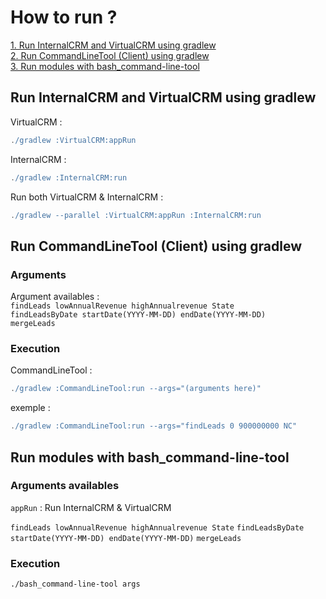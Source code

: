 # How to run ?

[1. Run InternalCRM and VirtualCRM using gradlew](#run-internalcrm-and-virtualcrm-using-gradlew) \
[2. Run CommandLineTool (Client) using gradlew](#run-commandlinetool-client-using-gradlew) \
[3. Run modules with bash_command-line-tool](#run-modules-with-bash_command-line-tool)

## Run InternalCRM and VirtualCRM using gradlew

VirtualCRM :
```gradle
./gradlew :VirtualCRM:appRun
```

InternalCRM :
```gradle
./gradlew :InternalCRM:run
```

Run both VirtualCRM & InternalCRM :
```gradle
./gradlew --parallel :VirtualCRM:appRun :InternalCRM:run
```

## Run CommandLineTool (Client) using gradlew

### Arguments

Argument availables : \
```findLeads lowAnnualRevenue highAnnualrevenue State``` \
```findLeadsByDate startDate(YYYY-MM-DD) endDate(YYYY-MM-DD)``` \
```mergeLeads```

### Execution

CommandLineTool :
```gradle
./gradlew :CommandLineTool:run --args="(arguments here)"
```

exemple :
```gradle
./gradlew :CommandLineTool:run --args="findLeads 0 900000000 NC"
```

## Run modules with bash_command-line-tool

### Arguments availables

`appRun` : Run InternalCRM & VirtualCRM

`findLeads lowAnnualRevenue highAnnualrevenue State`
`findLeadsByDate startDate(YYYY-MM-DD) endDate(YYYY-MM-DD)`
`mergeLeads`

### Execution

```sh
./bash_command-line-tool args
```